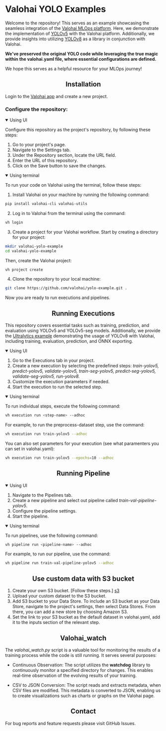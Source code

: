 # Valohai YOLO Examples

Welcome to the repository! 
This serves as an example showcasing the seamless integration of the [Valohai MLOps platform][vh]. 
Here, we demonstrate the implementation of [YOLOv5][yl5] with the Valohai platform.
Additionally, we provide insights into utilizing [YOLOv8][yl8] as a library in conjunction with Valohai.

**We've preserved the original YOLO code while leveraging the true magic within the valohai.yaml file, where essential configurations are defined.** 

We hope this serves as a helpful resource for your MLOps journey!

[yl5]: https://github.com/ultralytics/yolov5/

[yl8]: https://github.com/ultralytics/ultralytics

[vh]: https://valohai.com/

## <div align="center">Installation</div>

Login to the [Valohai app][app] and create a new project.

### Configure the repository:
<details open>
<summary>Using UI</summary>

Configure this repository as the project's repository, by following these steps:

1. Go to your project's page.
2. Navigate to the Settings tab.
3. Under the Repository section, locate the URL field.
4. Enter the URL of this repository.
5. Click on the Save button to save the changes.
</details>

<details open>
<summary>Using terminal</summary>

To run your code on Valohai using the terminal, follow these steps:

1. Install Valohai on your machine by running the following command:
```bash
pip install valohai-cli valohai-utils
```

2. Log in to Valohai from the terminal using the command:
```bash
vh login
```

3. Create a project for your Valohai workflow.
Start by creating a directory for your project:
```bash
mkdir valohai-yolo-example
cd valohai-yolo-example
```

Then, create the Valohai project:
```bash
vh project create
```

4. Clone the repository to your local machine:
```bash
git clone https://github.com/valohai/yolo-example.git .
```

</details>

Now you are ready to run executions and pipelines.

## <div align="center">Running Executions</div>
This repository covers essential tasks such as training, prediction, and evaluation using YOLOv5 and YOLOv5-seg models. 
Additionally, we provide the [Ultralytics example][v8exmpl] demonstrating the usage of YOLOv8 with Valohai, including training, evaluation, prediction, and ONNX exporting.
<details open>
<summary>Using UI</summary>

1. Go to the Executions tab in your project.
2. Create a new execution by selecting the predefined steps: _train-yolov5,  predict-yolov5,  validate-yolov5, train-seg-yolov5, predict-seg-yolov5, validate-seg-yolov5, run-yolov8._  
3. Customize the execution parameters if needed.
4. Start the execution to run the selected step.
</details>

<details open>
<summary>Using terminal</summary>

To run individual steps, execute the following command:
```bash
vh execution run <step-name> --adhoc
```

For example, to run the preprocess-dataset step, use the command:
```bash
vh execution run train-yolov5 --adhoc
```

You can also set parameters for your execution (see what paramenters you can set in valohai.yaml):
```bash
vh execution run train-yolov5 --epochs=10 --adhoc
```
</details>

## <div align="center">Running Pipeline</div>

<details open>
<summary>Using UI</summary>

1. Navigate to the Pipelines tab.
2. Create a new pipeline and select out pipeline called _train-val-pipeline-yolov5_.  
3. Configure the pipeline settings.
4. Start the pipeline.
</details>

<details open>
<summary>Using terminal</summary>

To run pipelines, use the following command:

```bash
vh pipeline run <pipeline-name> --adhoc
```

For example, to run our pipeline, use the command:
```bash
vh pipeline run train-val-pipeline-yolov5 --adhoc
```
</details>


## <div align="center">Use custom data with S3 bucket</div>
1. Create your own S3 bucket. [Follow these steps.] [s3]
2. Upload your custom dataset to the S3 bucket.
2. Add S3 bucket to your Data Store. To include an S3 bucket as your Data Store, navigate to the project's settings, then select Data Stores.
From there, you can add a new store by choosing Amazon S3.
3. Set the link to your S3 bucket as the default dataset in valohai.yaml, add it to the inputs section of the relevant step.
## <div align="center">Valohai_watch</div>
The _valohai_watch.py_ script is a valuable tool for monitoring the results of a training process while the code is still running. It serves several purposes:
- Continuous Observation: The script utilizes the **watchdog** library to continuously monitor a specified directory for changes. 
This enables real-time observation of the evolving results of your training.

- CSV to JSON Conversion: The script reads and extracts metadata, when CSV files are modified. 
This metadata is converted to JSON, enabling us to create visualizations such as charts or graphs on the Valohai page.
## <div align="center">Contact</div>
For bug reports and feature requests please visit GitHub Issues.


[app]: https://app.valohai.com
 [s3]: https://help.valohai.com/hc/en-us/articles/4421421651729-Configure-an-AWS-S3-Bucket
[v8exmpl]: https://docs.ultralytics.com/usage/python/
